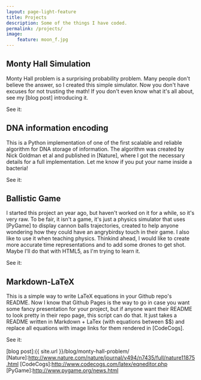 ```yaml
---
layout: page-light-feature
title: Projects
description: Some of the things I have coded.
permalink: /projects/
image:
    feature: moon_f.jpg
---
```


## Monty Hall Simulation

Monty Hall problem is a surprising probability problem. Many people don't believe the answer, so I created this simple simulator. Now you don't have excuses for not trusting the math! If you don't even know what it's all about, see my [blog post] introducing it. 

See it: 
<a href="https://github.com/allanino/monty-hall-simulation" target="_blank"><span class="icon-github2"></span></a>
<a href="{{ site.url }}/math/monty-hall-simulation" target="_blank"><span class="icon-html5"></span></a>

## DNA information encoding

This is a Python implementation of one of the first scalable and reliable algorithm for DNA storage of information. The algorithm was created by Nick Goldman et al and published in [Nature], where I got the necessary details for a full implementation. Let me know if you put your name inside a bacteria!

See it: 
<a href="https://github.com/allanino/DNA" target="_blank"><span class="icon-github2"></span></a>

## Ballistic Game

I started this project an year ago, but haven't worked on it for a while, so it's very raw. To be fair, it isn't a game, it's just a physics simulator that uses [PyGame] to display cannon balls trajectories, created to help anyone wondering how they could have an angrybirdsy touch in their game. I also like to use it when teaching physics. Thinkind ahead, I would like to create more accurate time representations and to add some drones to get shot. Maybe I'll do that with HTML5, as I'm trying to learn it. 

See it: 
<a href="https://github.com/allanino/BallisticGame" target="_blank"><span class="icon-github2"></span></a>

## Markdown-LaTeX

This is a simple way to write LaTeX equations in your Github repo's README. Now I know that Github Pages is the way to go in case you want some fancy presentation for your project, but if anyone want their README to look pretty in their repo page, this script can do that. It just takes a README written in Markdown + LaTex (with equations between $$) and replace all equations with image links for them rendered in [CodeCogs].

See it: 
<a href="https://github.com/allanino/markdown-latex" target="_blank"><span class="icon-github2"></span></a>

[blog post]:{{ site.url }}/blog/monty-hall-problem/
[Nature]:http://www.nature.com/nature/journal/v494/n7435/full/nature11875.html
[CodeCogs]:http://www.codecogs.com/latex/eqneditor.php
[PyGame]:http://www.pygame.org/news.html